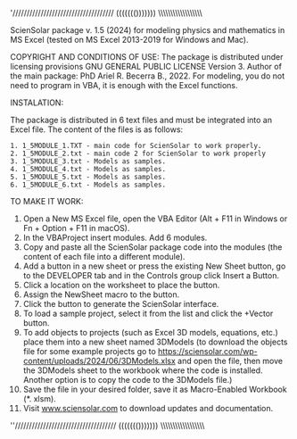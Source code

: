 '////////////////////////////////////  ((((((()))))))  \\\\\\\\\\\\\\\\\\\\\\\\\\\\\\\\\\\\

ScienSolar package v. 1.5 (2024) for modeling physics and mathematics in MS Excel (tested on MS Excel 2013-2019 for Windows and Mac).

COPYRIGHT AND CONDITIONS OF USE: 
The package is distributed under licensing provisions GNU GENERAL PUBLIC LICENSE Version 3. Author of the main package: PhD Ariel R. Becerra B., 2022.
For modeling, you do not need to program in VBA, it is enough with the Excel functions.

INSTALATION:

The package is distributed in 6 text files and must be integrated into an Excel file. The content of the files is as follows:


	1. 1_5MODULE_1.TXT - main code for ScienSolar to work properly.
	2. 1_5MODULE_2.txt - main code 2 for ScienSolar to work properly
	3. 1_5MODULE_3.txt - Models as samples. 
	4. 1_5MODULE_4.txt - Models as samples. 
	5. 1_5MODULE_5.txt - Models as samples. 
	6. 1_5MODULE_6.txt - Models as samples. 
	
 TO MAKE IT WORK:
 1. Open a New MS Excel file, open the VBA Editor (Alt + F11 in Windows or Fn + Option + F11 in macOS).
 2. In the VBAProject insert modules. Add 6 modules.
 3. Copy and paste all the ScienSolar package code into the modules (the content of each file into a different module).
 4. Add a button in a new sheet or press the existing New Sheet button, go to the DEVELOPER tab and in the Controls group click Insert a Button.
 5. Click a location on the worksheet to place the button.
 6. Assign the NewSheet macro to the button.
 7. Click the button to generate the ScienSolar interface.
 8. To load a sample project, select it from the list and click the +Vector button.
 9. To add objects to projects (such as Excel 3D models, equations, etc.) place them into a new sheet named 3DModels
     (to download the objects file for some example projects go to https://sciensolar.com/wp-content/uploads/2024/06/3DModels.xlsx and
    open the file, then move the 3DModels sheet to the workbook where the code is installed. Another option is to copy the code to the 3DModels file.)
 11. Save the file in your desired folder, save it as Macro-Enabled Workbook (*. xlsm).
 12. Visit www.sciensolar.com to download updates and documentation.

''////////////////////////////////////  ((((((()))))))  \\\\\\\\\\\\\\\\\\\\\\\\\\\\\\\\\\\\
